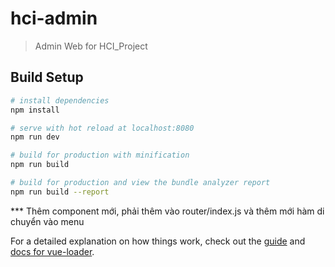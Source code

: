 # hci-admin

> Admin Web for HCI_Project

## Build Setup

``` bash
# install dependencies
npm install

# serve with hot reload at localhost:8080
npm run dev

# build for production with minification
npm run build

# build for production and view the bundle analyzer report
npm run build --report
```

*** Thêm component mới, phải thêm vào router/index.js và thêm mới hàm di chuyển vào menu


For a detailed explanation on how things work, check out the [guide](http://vuejs-templates.github.io/webpack/) and [docs for vue-loader](http://vuejs.github.io/vue-loader).
